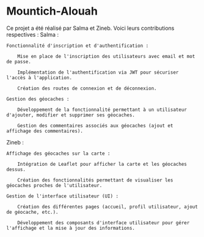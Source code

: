 # Mountich-Alouah
Ce projet a été réalisé par Salma et Zineb. Voici leurs contributions respectives :
Salma :

    Fonctionnalité d'inscription et d'authentification :

        Mise en place de l'inscription des utilisateurs avec email et mot de passe.

        Implémentation de l'authentification via JWT pour sécuriser l'accès à l'application.

        Création des routes de connexion et de déconnexion.

    Gestion des géocaches :

        Développement de la fonctionnalité permettant à un utilisateur d'ajouter, modifier et supprimer ses géocaches.

        Gestion des commentaires associés aux géocaches (ajout et affichage des commentaires).

Zineb :

    Affichage des géocaches sur la carte :

        Intégration de Leaflet pour afficher la carte et les géocaches dessus.

        Création des fonctionnalités permettant de visualiser les géocaches proches de l'utilisateur.

    Gestion de l'interface utilisateur (UI) :

        Création des différentes pages (accueil, profil utilisateur, ajout de géocache, etc.).

        Développement des composants d'interface utilisateur pour gérer l'affichage et la mise à jour des informations.

        
